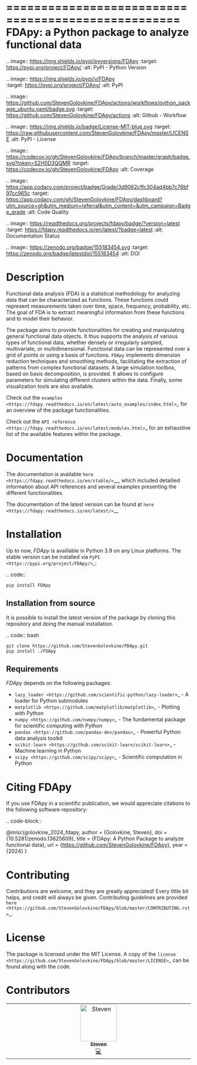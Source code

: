 
===================================================
FDApy: a Python package to analyze functional data
===================================================

.. image:: https://img.shields.io/pypi/pyversions/FDApy
		:target: https://pypi.org/project/FDApy/
		:alt: PyPI - Python Version

.. image:: https://img.shields.io/pypi/v/FDApy   
		:target: https://pypi.org/project/FDApy/
		:alt: PyPI

.. image:: https://github.com/StevenGolovkine/FDApy/actions/workflows/python_package_ubuntu.yaml/badge.svg
		:target: https://github.com/StevenGolovkine/FDApy/actions
		:alt: Github - Workflow

.. image:: https://img.shields.io/badge/License-MIT-blue.svg
		:target: https://raw.githubusercontent.com/StevenGolovkine/FDApy/master/LICENSE
		:alt: PyPI - License

.. image:: https://codecov.io/gh/StevenGolovkine/FDApy/branch/master/graph/badge.svg?token=S2H0D3QQMR 
 		:target: https://codecov.io/gh/StevenGolovkine/FDApy
		:alt: Coverage

.. image:: https://app.codacy.com/project/badge/Grade/3d9062cffc304ad4bb7c76bf97cc965c
		:target: https://app.codacy.com/gh/StevenGolovkine/FDApy/dashboard?utm_source=gh&utm_medium=referral&utm_content=&utm_campaign=Badge_grade
		:alt: Code Quality

.. image:: https://readthedocs.org/projects/fdapy/badge/?version=latest
		:target: https://fdapy.readthedocs.io/en/latest/?badge=latest
		:alt: Documentation Status

.. image:: https://zenodo.org/badge/155183454.svg
   		:target: https://zenodo.org/badge/latestdoi/155183454
   		:alt: DOI


Description
===========

Functional data analysis (FDA) is a statistical methodology for analyzing data that can be characterized as functions. These functions could represent measurements taken over time, space, frequency, probability, etc. The goal of FDA is to extract meaningful information from these functions and to model their behavior.

The package aims to provide functionalities for creating and manipulating general functional data objects. It thus supports the analysis of various types of functional data, whether densely or irregularly sampled, multivariate, or multidimensional. Functional data can be represented over a grid of points or using a basis of functions. `FDApy` implements dimension reduction techniques and smoothing methods, facilitating the extraction of patterns from complex functional datasets. A large simulation toolbox, based on basis decomposition, is provided. It allows to configure parameters for simulating different clusters within the data. Finally, some visualization tools are also available.

Check out the `examples <https://fdapy.readthedocs.io/en/latest/auto_examples/index.html>`_ for an overview of the package functionalities.

Check out the `API reference <https://fdapy.readthedocs.io/en/latest/modules.html>`_ for an exhaustive list of the available features within the package.


Documentation
=============

The documentation is available `here <https://fdapy.readthedocs.io/en/stable/>`__, which included detailled information about API references and several examples presenting the different functionalities.

The documentation of the latest version can be found at `here <https://fdapy.readthedocs.io/en/latest/>`__


Installation
============

Up to now, *FDApy* is availlable in Python 3.9 on any Linux platforms. The stable version can be installed via `PyPI <https://pypi.org/project/FDApy/>`_:

.. code::
	
	pip install FDApy

Installation from source
------------------------

It is possible to install the latest version of the package by cloning this repository and doing the manual installation.

.. code:: bash

	git clone https://github.com/StevenGolovkine/FDApy.git
	pip install ./FDApy

Requirements
------------

*FDApy* depends on the following packages:

* `lazy_loader <https://github.com/scientific-python/lazy-loader>`_ - A loader for Python submodules
* `matplotlib <https://github.com/matplotlib/matplotlib>`_ - Plotting with Python
* `numpy <https://github.com/numpy/numpy>`_ - The fundamental package for scientific computing with Python
* `pandas <https://github.com/pandas-dev/pandas>`_ - Powerful Python data analysis toolkit
* `scikit-learn <https://github.com/scikit-learn/scikit-learn>`_ - Machine learning in Python
* `scipy <https://github.com/scipy/scipy>`_ - Scientific computation in Python


Citing FDApy
============

If you use FDApy in a scientific publication, we would appreciate citations to the following software repository:

.. code-block::

  @misc{golovkine_2024_fdapy,
    author = {Golovkine, Steven},
    doi = {10.5281/zenodo.13625609},
    title = {FDApy: A Python Package to analyze functional data},
    url = {https://github.com/StevenGolovkine/FDApy},
    year = {2024}
  }


Contributing
============

Contributions are welcome, and they are greatly appreciated! Every little bit
helps, and credit will always be given. Contributing guidelines are provided `here <https://github.com/StevenGolovkine/FDApy/blob/master/CONTRIBUTING.rst>`_.

License
=======

The package is licensed under the MIT License. A copy of the `license <https://github.com/StevenGolovkine/FDApy/blob/master/LICENSE>`_ can be found along with the code.

Contributors
============

<!-- ALL-CONTRIBUTORS-LIST:START - Do not remove or modify this section -->
<!-- prettier-ignore-start -->
<!-- markdownlint-disable -->
<table>
  <tbody>
    <tr>
      <td align="center" valign="top" width="14.28%"><a href="https://github.com/StevenGolovkine"><img src="https://avatars.githubusercontent.com/u/22517192?v=4?s=100" width="100px;" alt="Steven"/><br /><sub><b>Steven</b></sub></a><br /><a href="#code-StevenGolovkine" title="Code">💻</a></td>
    </tr>
  </tbody>
</table>

<!-- markdownlint-restore -->
<!-- prettier-ignore-end -->

<!-- ALL-CONTRIBUTORS-LIST:END -->
